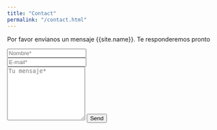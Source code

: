 ```yaml
---
title: "Contact"
permalink: "/contact.html"
---
```


<form action="https://formspree.io/{{site.email}}" method="POST">    
<p class="mb-4">Por favor envianos un mensaje {{site.name}}. Te responderemos pronto</p>
<div class="form-group row">
<div class="col-md-6">
<input class="form-control" type="text" name="name" placeholder="Nombre*" required>
</div>
<div class="col-md-6">
<input class="form-control" type="email" name="_replyto" placeholder="E-mail*" required>
</div>
</div>
<textarea rows="8" class="form-control mb-3" name="message" placeholder="Tu mensaje*" required></textarea>    
<input class="btn btn-success" type="submit" value="Send">
</form>
